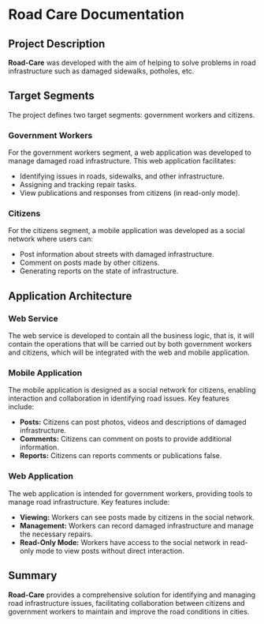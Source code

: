 # Road Care Documentation

## Project Description

**Road-Care** was developed with the aim of helping to solve problems in road infrastructure such as damaged sidewalks, potholes, etc.

## Target Segments

The project defines two target segments: government workers and citizens.

### Government Workers

For the government workers segment, a web application was developed to manage damaged road infrastructure. This web application facilitates:

- Identifying issues in roads, sidewalks, and other infrastructure.
- Assigning and tracking repair tasks.
- View publications and responses from citizens (in read-only mode).

### Citizens

For the citizens segment, a mobile application was developed as a social network where users can:

- Post information about streets with damaged infrastructure.
- Comment on posts made by other citizens.
- Generating reports on the state of infrastructure.

## Application Architecture

### Web Service
The web service is developed to contain all the business logic, that is, it will contain the operations that will be carried out by both government workers and citizens, which will be integrated with the web and mobile application.

### Mobile Application

The mobile application is designed as a social network for citizens, enabling interaction and collaboration in identifying road issues. Key features include:

- **Posts:** Citizens can post photos, videos and descriptions of damaged infrastructure.
- **Comments:** Citizens can comment on posts to provide additional information.
- **Reports:** Citizens can reports comments or publications false.

### Web Application

The web application is intended for government workers, providing tools to manage road infrastructure. Key features include:

- **Viewing:** Workers can see posts made by citizens in the social network.
- **Management:** Workers can record damaged infrastructure and manage the necessary repairs.
- **Read-Only Mode:** Workers have access to the social network in read-only mode to view posts without direct interaction.

## Summary

**Road-Care** provides a comprehensive solution for identifying and managing road infrastructure issues, facilitating collaboration between citizens and government workers to maintain and improve the road conditions in cities.
